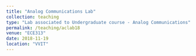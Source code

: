 ```yaml
---
title: "Analog Communications Lab"
collection: teaching
type: "Lab associated to Undergraduate course - Analog Communications"
permalink: /teaching/aclab18
venue: "ECE313"
date: 2018-11-19
location: "VVIT"
---
```



